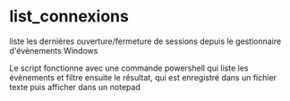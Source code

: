 # list_connexions
liste les dernières ouverture/fermeture de sessions depuis le gestionnaire d'évènements Windows

Le script fonctionne avec une commande powershell qui liste les évènements et filtre ensuite le résultat, qui est enregistré dans un fichier texte puis afficher dans un notepad
